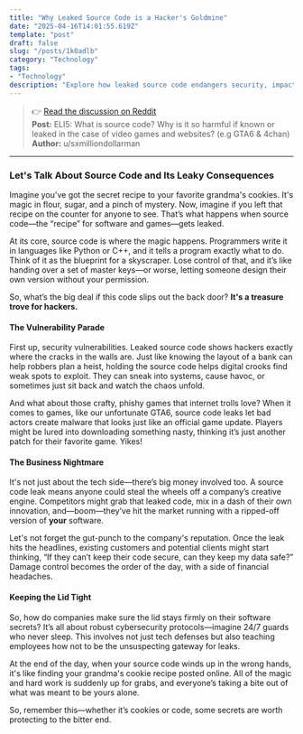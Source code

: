 ```yaml
---
title: "Why Leaked Source Code is a Hacker's Goldmine"
date: "2025-04-16T14:01:55.619Z"
template: "post"
draft: false
slug: "/posts/1k0adlb"
category: "Technology"
tags:
- "Technology"
description: "Explore how leaked source code endangers security, impacts businesses, and empowers competitors."
---
```

>👉 [Read the discussion on Reddit](https://www.reddit.com/r/explainlikeimfive/comments/1k0adlb)  
>**Post:** ELI5: What is source code? Why is it so harmful if known or leaked in the case of video games and websites? (e.g GTA6 & 4chan)  
>**Author:** u/sxmilliondollarman  
---

### Let's Talk About Source Code and Its Leaky Consequences

Imagine you've got the secret recipe to your favorite grandma's cookies. It's magic in flour, sugar, and a pinch of mystery. Now, imagine if you left that recipe on the counter for anyone to see. That’s what happens when source code—the “recipe” for software and games—gets leaked.

At its core, source code is where the magic happens. Programmers write it in languages like Python or C++, and it tells a program exactly what to do. Think of it as the blueprint for a skyscraper. Lose control of that, and it’s like handing over a set of master keys—or worse, letting someone design their own version without your permission.

So, what’s the big deal if this code slips out the back door? **It's a treasure trove for hackers.**

#### The Vulnerability Parade

First up, security vulnerabilities. Leaked source code shows hackers exactly where the cracks in the walls are. Just like knowing the layout of a bank can help robbers plan a heist, holding the source code helps digital crooks find weak spots to exploit. They can sneak into systems, cause havoc, or sometimes just sit back and watch the chaos unfold. 

And what about those crafty, phishy games that internet trolls love? When it comes to games, like our unfortunate GTA6, source code leaks let bad actors create malware that looks just like an official game update. Players might be lured into downloading something nasty, thinking it’s just another patch for their favorite game. Yikes!

#### The Business Nightmare

It's not just about the tech side—there’s big money involved too. A source code leak means anyone could steal the wheels off a company’s creative engine. Competitors might grab that leaked code, mix in a dash of their own innovation, and—boom—they’ve hit the market running with a ripped-off version of **your** software.

Let's not forget the gut-punch to the company's reputation. Once the leak hits the headlines, existing customers and potential clients might start thinking, “If they can’t keep their code secure, can they keep my data safe?” Damage control becomes the order of the day, with a side of financial headaches.

#### Keeping the Lid Tight

So, how do companies make sure the lid stays firmly on their software secrets? It’s all about robust cybersecurity protocols—imagine 24/7 guards who never sleep. This involves not just tech defenses but also teaching employees how not to be the unsuspecting gateway for leaks.

At the end of the day, when your source code winds up in the wrong hands, it's like finding your grandma's cookie recipe posted online. All of the magic and hard work is suddenly up for grabs, and everyone’s taking a bite out of what was meant to be yours alone.

So, remember this—whether it’s cookies or code, some secrets are worth protecting to the bitter end.